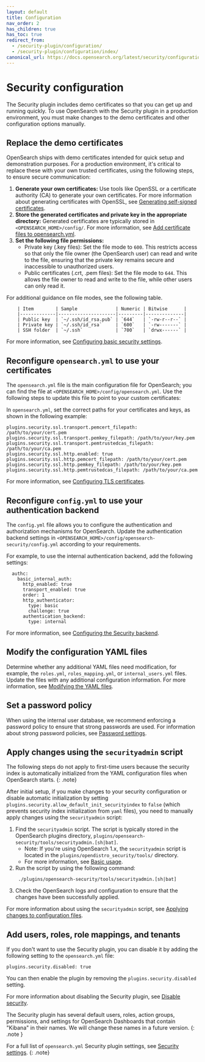 ```yaml
---
layout: default
title: Configuration
nav_order: 2
has_children: true
has_toc: true
redirect_from:
  - /security-plugin/configuration/
  - /security-plugin/configuration/index/
canonical_url: https://docs.opensearch.org/latest/security/configuration/index/
---
```


# Security configuration

The Security plugin includes demo certificates so that you can get up and running quickly. To use OpenSearch with the Security plugin in a production environment, you must make changes to the demo certificates and other configuration options manually.

## Replace the demo certificates

OpenSearch ships with demo certificates intended for quick setup and demonstration purposes. For a production environment, it's critical to replace these with your own trusted certificates, using the following steps, to ensure secure communication:

1. **Generate your own certificates:** Use tools like OpenSSL or a certificate authority (CA) to generate your own certificates. For more information about generating certificates with OpenSSL, see [Generating self-signed certificates]({{site.url}}{{site.baseurl}}/security/configuration/generate-certificates/).
2. **Store the generated certificates and private key in the appropriate directory:** Generated certificates are typically stored in `<OPENSEARCH_HOME>/config/`. For more information, see [Add certificate files to opensearch.yml]({{site.url}}{{site.baseurl}}/security/configuration/generate-certificates/#add-certificate-files-to-opensearchyml).
3. **Set the following file permissions:**
    - Private key (.key files): Set the file mode to `600`. This restricts access so that only the file owner (the OpenSearch user) can read and write to the file, ensuring that the private key remains secure and inaccessible to unauthorized users.
    - Public certificates (.crt, .pem files): Set the file mode to `644`. This allows the file owner to read and write to the file, while other users can only read it.

For additional guidance on file modes, see the following table.
        
        | Item        | Sample              | Numeric | Bitwise      |
        |-------------|---------------------|---------|--------------|
        | Public key  | `~/.ssh/id_rsa.pub` | `644`   | `-rw-r--r--` |
        | Private key | `~/.ssh/id_rsa`     | `600`   | `-rw-------` |
        | SSH folder  | `~/.ssh`            | `700`   | `drwx------` |

For more information, see [Configuring basic security settings]({{site.url}}{{site.baseurl}}/install-and-configure/install-opensearch/docker/#configuring-basic-security-settings).

## Reconfigure `opensearch.yml` to use your certificates

The `opensearch.yml` file is the main configuration file for OpenSearch; you can find the file at `<OPENSEARCH_HOME>/config/opensearch.yml`. Use the following steps to update this file to point to your custom certificates:

In `opensearch.yml`, set the correct paths for your certificates and keys, as shown in the following example:
   ```
   plugins.security.ssl.transport.pemcert_filepath: /path/to/your/cert.pem
   plugins.security.ssl.transport.pemkey_filepath: /path/to/your/key.pem
   plugins.security.ssl.transport.pemtrustedcas_filepath: /path/to/your/ca.pem
   plugins.security.ssl.http.enabled: true
   plugins.security.ssl.http.pemcert_filepath: /path/to/your/cert.pem
   plugins.security.ssl.http.pemkey_filepath: /path/to/your/key.pem
   plugins.security.ssl.http.pemtrustedcas_filepath: /path/to/your/ca.pem
   ```
For more information, see [Configuring TLS certificates]({{site.url}}{{site.baseurl}}/security/configuration/tls/).

## Reconfigure `config.yml` to use your authentication backend

The `config.yml` file allows you to configure the authentication and authorization mechanisms for OpenSearch. Update the authentication backend settings in `<OPENSEARCH_HOME>/config/opensearch-security/config.yml` according to your requirements. 

For example, to use the internal authentication backend, add the following settings:

  ```
    authc:
      basic_internal_auth:
        http_enabled: true
        transport_enabled: true
        order: 1
        http_authenticator:
          type: basic
          challenge: true
        authentication_backend:
          type: internal
   ```
For more information, see [Configuring the Security backend]({{site.url}}{{site.baseurl}}/security/configuration/configuration/).

## Modify the configuration YAML files

Determine whether any additional YAML files need modification, for example, the `roles.yml`, `roles_mapping.yml`, or `internal_users.yml` files. Update the files with any additional configuration information. For more information, see [Modifying the YAML files]({{site.url}}{{site.baseurl}}/security/configuration/yaml/).

## Set a password policy

When using the internal user database, we recommend enforcing a password policy to ensure that strong passwords are used. For information about strong password policies, see [Password settings]({{site.url}}{{site.baseurl}}/security/configuration/yaml/#password-settings).

## Apply changes using the `securityadmin` script

The following steps do not apply to first-time users because the security index is automatically initialized from the YAML configuration files when OpenSearch starts.
{: .note}

After initial setup, if you make changes to your security configuration or disable automatic initialization by setting `plugins.security.allow_default_init_securityindex` to `false` (which prevents security index initialization from `yaml` files), you need to manually apply changes using the `securityadmin` script:

1. Find the `securityadmin` script. The script is typically stored in the OpenSearch plugins directory, `plugins/opensearch-security/tools/securityadmin.[sh|bat]`. 
   - Note: If you're using OpenSearch 1.x, the `securityadmin` script is located in the `plugins/opendistro_security/tools/` directory. 
   - For more information, see [Basic usage]({{site.url}}{{site.baseurl}}/security/configuration/security-admin/#basic-usage).
2. Run the script by using the following command:
   ```
    ./plugins/opensearch-security/tools/securityadmin.[sh|bat]
   ```
3. Check the OpenSearch logs and configuration to ensure that the changes have been successfully applied.

For more information about using the `securityadmin` script, see [Applying changes to configuration files]({{site.url}}{{site.baseurl}}/security/configuration/security-admin/).

## Add users, roles, role mappings, and tenants

If you don't want to use the Security plugin, you can disable it by adding the following setting to the `opensearch.yml` file:

```
plugins.security.disabled: true
```

You can then enable the plugin by removing the `plugins.security.disabled` setting.

For more information about disabling the Security plugin, see [Disable security]({{site.url}}{{site.baseurl}}/security/configuration/disable-enable-security/).

The Security plugin has several default users, roles, action groups, permissions, and settings for OpenSearch Dashboards that contain "Kibana" in their names. We will change these names in a future version.
{: .note }

For a full list of `opensearch.yml` Security plugin settings, see [Security settings]({{site.url}}{{site.baseurl}}/install-and-configure/configuring-opensearch/security-settings/).
{: .note}

